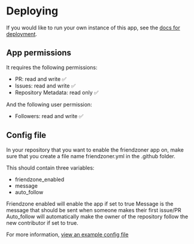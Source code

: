 # Deploying

If you would like to run your own instance of this app, see the [docs for deployment](https://probot.github.io/docs/deployment/).

## App permissions

It requires the following permissions:

- PR: read and write ✅
- Issues: read and write ✅
- Repository Metadata: read only ✅

And the following user permission:

- Followers: read and write ✅

## Config file

In your repository that you want to enable the friendzoner app on,
make sure that you create a file name friendzoner.yml in the .github folder.

This should contain three variables:

- friendzone_enabled
- message
- auto_follow

Friendzone enabled will enable the app if set to true
Message is the message that should be sent when someone makes their first issue/PR
Auto_follow will automatically make the owner of the repository
follow the new contributor if set to true.

For more information, [view an example config file](https://github.com/AngeloGiacco/volt/blob/master/.github/friendzoner.yml)
